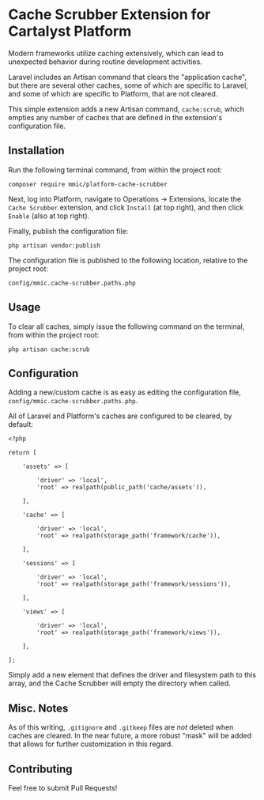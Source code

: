 # Cache Scrubber Extension for Cartalyst Platform #

Modern frameworks utilize caching extensively, which can lead to unexpected behavior during routine development activities.

Laravel includes an Artisan command that clears the "application cache", but there are several other caches, some of which are specific to Laravel, and some of which are specific to Platform, that are not cleared.

This simple extension adds a new Artisan command, `cache:scrub`, which empties any number of caches that are defined in the extension's configuration file.

## Installation ##

Run the following terminal command, from within the project root:

```
composer require mmic/platform-cache-scrubber
```

Next, log into Platform, navigate to Operations -> Extensions, locate the `Cache Scrubber` extension, and click `Install` (at top right), and then click `Enable` (also at top right).

Finally, publish the configuration file:

```
php artisan vendor:publish
```

The configuration file is published to the following location, relative to the project root:

`config/mmic.cache-scrubber.paths.php`

## Usage ##

To clear all caches, simply issue the following command on the terminal, from within the project root:

```
php artisan cache:scrub
```

## Configuration ##

Adding a new/custom cache is as easy as editing the configuration file, `config/mmic.cache-scrubber.paths.php`.

All of Laravel and Platform's caches are configured to be cleared, by default:

    <?php

    return [
        
        'assets' => [
            
            'driver' => 'local',
            'root' => realpath(public_path('cache/assets')),
            
        ],
        
        'cache' => [
            
            'driver' => 'local',
            'root' => realpath(storage_path('framework/cache')),
            
        ],
        
        'sessions' => [
            
            'driver' => 'local',
            'root' => realpath(storage_path('framework/sessions')),
            
        ],
        
        'views' => [
            
            'driver' => 'local',
            'root' => realpath(storage_path('framework/views')),
            
        ],
        
    ];

Simply add a new element that defines the driver and filesystem path to this array, and the Cache Scrubber will empty the directory when called.

## Misc. Notes ##

As of this writing, `.gitignore` and `.gitkeep` files are *not* deleted when caches are cleared. In the near future, a more robust "mask" will be added that allows for further customization in this regard.

## Contributing ##

Feel free to submit Pull Requests!